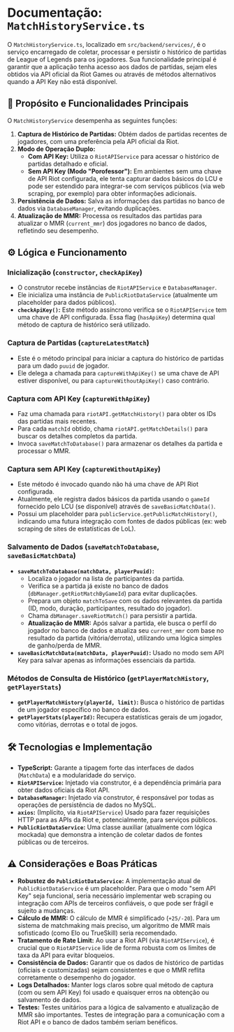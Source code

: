 # Documentação: `MatchHistoryService.ts`

O `MatchHistoryService.ts`, localizado em `src/backend/services/`, é o serviço encarregado de coletar, processar e persistir o histórico de partidas de League of Legends para os jogadores. Sua funcionalidade principal é garantir que a aplicação tenha acesso aos dados de partidas, sejam eles obtidos via API oficial da Riot Games ou através de métodos alternativos quando a API Key não está disponível.

## 🎯 Propósito e Funcionalidades Principais

O `MatchHistoryService` desempenha as seguintes funções:

1. **Captura de Histórico de Partidas:** Obtém dados de partidas recentes de jogadores, com uma preferência pela API oficial da Riot.
2. **Modo de Operação Duplo:**
    * **Com API Key:** Utiliza o `RiotAPIService` para acessar o histórico de partidas detalhado e oficial.
    * **Sem API Key (Modo "Porofessor"):** Em ambientes sem uma chave de API Riot configurada, ele tenta capturar dados básicos do LCU e pode ser estendido para integrar-se com serviços públicos (via web scraping, por exemplo) para obter informações adicionais.
3. **Persistência de Dados:** Salva as informações das partidas no banco de dados via `DatabaseManager`, evitando duplicações.
4. **Atualização de MMR:** Processa os resultados das partidas para atualizar o MMR (`current_mmr`) dos jogadores no banco de dados, refletindo seu desempenho.

## ⚙️ Lógica e Funcionamento

### Inicialização (`constructor`, `checkApiKey`)

* O construtor recebe instâncias de `RiotAPIService` e `DatabaseManager`.
* Ele inicializa uma instância de `PublicRiotDataService` (atualmente um placeholder para dados públicos).
* **`checkApiKey()`:** Este método assíncrono verifica se o `RiotAPIService` tem uma chave de API configurada. Essa flag (`hasApiKey`) determina qual método de captura de histórico será utilizado.

### Captura de Partidas (`captureLatestMatch`)

* Este é o método principal para iniciar a captura do histórico de partidas para um dado `puuid` de jogador.
* Ele delega a chamada para `captureWithApiKey()` se uma chave de API estiver disponível, ou para `captureWithoutApiKey()` caso contrário.

### Captura com API Key (`captureWithApiKey`)

* Faz uma chamada para `riotAPI.getMatchHistory()` para obter os IDs das partidas mais recentes.
* Para cada `matchId` obtido, chama `riotAPI.getMatchDetails()` para buscar os detalhes completos da partida.
* Invoca `saveMatchToDatabase()` para armazenar os detalhes da partida e processar o MMR.

### Captura sem API Key (`captureWithoutApiKey`)

* Este método é invocado quando não há uma chave de API Riot configurada.
* Atualmente, ele registra dados básicos da partida usando o `gameId` fornecido pelo LCU (se disponível) através de `saveBasicMatchData()`.
* Possui um placeholder para `publicService.getPublicMatchHistory()`, indicando uma futura integração com fontes de dados públicas (ex: web scraping de sites de estatísticas de LoL).

### Salvamento de Dados (`saveMatchToDatabase`, `saveBasicMatchData`)

* **`saveMatchToDatabase(matchData, playerPuuid)`:**
  * Localiza o jogador na lista de participantes da partida.
  * Verifica se a partida já existe no banco de dados (`dbManager.getRiotMatchByGameId`) para evitar duplicações.
  * Prepara um objeto `matchToSave` com os dados relevantes da partida (ID, modo, duração, participantes, resultado do jogador).
  * Chama `dbManager.saveRiotMatch()` para persistir a partida.
  * **Atualização de MMR:** Após salvar a partida, ele busca o perfil do jogador no banco de dados e atualiza seu `current_mmr` com base no resultado da partida (vitória/derrota), utilizando uma lógica simples de ganho/perda de MMR.
* **`saveBasicMatchData(matchData, playerPuuid)`:** Usado no modo sem API Key para salvar apenas as informações essenciais da partida.

### Métodos de Consulta de Histórico (`getPlayerMatchHistory`, `getPlayerStats`)

* **`getPlayerMatchHistory(playerId, limit)`:** Busca o histórico de partidas de um jogador específico no banco de dados.
* **`getPlayerStats(playerId)`:** Recupera estatísticas gerais de um jogador, como vitórias, derrotas e o total de jogos.

## 🛠️ Tecnologias e Implementação

* **TypeScript:** Garante a tipagem forte das interfaces de dados (`MatchData`) e a modularidade do serviço.
* **`RiotAPIService`:** Injetado via construtor, é a dependência primária para obter dados oficiais da Riot API.
* **`DatabaseManager`:** Injetado via construtor, é responsável por todas as operações de persistência de dados no MySQL.
* **`axios`:** (Implícito, via `RiotAPIService`) Usado para fazer requisições HTTP para as APIs da Riot e, potencialmente, para serviços públicos.
* **`PublicRiotDataService`:** Uma classe auxiliar (atualmente com lógica mockada) que demonstra a intenção de coletar dados de fontes públicas ou de terceiros.

## ⚠️ Considerações e Boas Práticas

* **Robustez do `PublicRiotDataService`:** A implementação atual de `PublicRiotDataService` é um placeholder. Para que o modo "sem API Key" seja funcional, seria necessário implementar web scraping ou integração com APIs de terceiros confiáveis, o que pode ser frágil e sujeito a mudanças.
* **Cálculo de MMR:** O cálculo de MMR é simplificado (`+25/-20`). Para um sistema de matchmaking mais preciso, um algoritmo de MMR mais sofisticado (como Elo ou TrueSkill) seria recomendado.
* **Tratamento de Rate Limit:** Ao usar a Riot API (via `RiotAPIService`), é crucial que o `RiotAPIService` lide de forma robusta com os limites de taxa da API para evitar bloqueios.
* **Consistência de Dados:** Garantir que os dados de histórico de partidas (oficiais e customizadas) sejam consistentes e que o MMR reflita corretamente o desempenho do jogador.
* **Logs Detalhados:** Manter logs claros sobre qual método de captura (com ou sem API Key) foi usado e quaisquer erros na obtenção ou salvamento de dados.
* **Testes:** Testes unitários para a lógica de salvamento e atualização de MMR são importantes. Testes de integração para a comunicação com a Riot API e o banco de dados também seriam benéficos.
